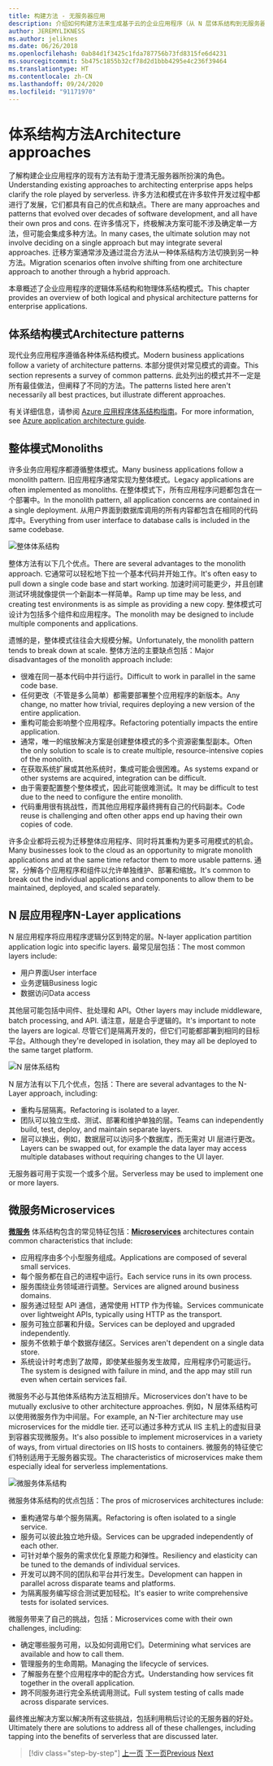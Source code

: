 ```yaml
---
title: 构建方法 - 无服务器应用
description: 介绍如何构建方法来生成基于云的企业应用程序（从 N 层体系结构到无服务器）。
author: JEREMYLIKNESS
ms.author: jeliknes
ms.date: 06/26/2018
ms.openlocfilehash: 0ab84d1f3425c1fda787756b73fd8315fe6d4231
ms.sourcegitcommit: 5b475c1855b32cf78d2d1bbb4295e4c236f39464
ms.translationtype: HT
ms.contentlocale: zh-CN
ms.lasthandoff: 09/24/2020
ms.locfileid: "91171970"
---
```

# <a name="architecture-approaches"></a><span data-ttu-id="90c0b-103">体系结构方法</span><span class="sxs-lookup"><span data-stu-id="90c0b-103">Architecture approaches</span></span>

<span data-ttu-id="90c0b-104">了解构建企业应用程序的现有方法有助于澄清无服务器所扮演的角色。</span><span class="sxs-lookup"><span data-stu-id="90c0b-104">Understanding existing approaches to architecting enterprise apps helps clarify the role played by serverless.</span></span> <span data-ttu-id="90c0b-105">许多方法和模式在许多软件开发过程中都进行了发展，它们都具有自己的优点和缺点。</span><span class="sxs-lookup"><span data-stu-id="90c0b-105">There are many approaches and patterns that evolved over decades of software development, and all have their own pros and cons.</span></span> <span data-ttu-id="90c0b-106">在许多情况下，终极解决方案可能不涉及确定单一方法，但可能会集成多种方法。</span><span class="sxs-lookup"><span data-stu-id="90c0b-106">In many cases, the ultimate solution may not involve deciding on a single approach but may integrate several approaches.</span></span> <span data-ttu-id="90c0b-107">迁移方案通常涉及通过混合方法从一种体系结构方法切换到另一种方法。</span><span class="sxs-lookup"><span data-stu-id="90c0b-107">Migration scenarios often involve shifting from one architecture approach to another through a hybrid approach.</span></span>

<span data-ttu-id="90c0b-108">本章概述了企业应用程序的逻辑体系结构和物理体系结构模式。</span><span class="sxs-lookup"><span data-stu-id="90c0b-108">This chapter provides an overview of both logical and physical architecture patterns for enterprise applications.</span></span>

## <a name="architecture-patterns"></a><span data-ttu-id="90c0b-109">体系结构模式</span><span class="sxs-lookup"><span data-stu-id="90c0b-109">Architecture patterns</span></span>

<span data-ttu-id="90c0b-110">现代业务应用程序遵循各种体系结构模式。</span><span class="sxs-lookup"><span data-stu-id="90c0b-110">Modern business applications follow a variety of architecture patterns.</span></span> <span data-ttu-id="90c0b-111">本部分提供对常见模式的调查。</span><span class="sxs-lookup"><span data-stu-id="90c0b-111">This section represents a survey of common patterns.</span></span> <span data-ttu-id="90c0b-112">此处列出的模式并不一定是所有最佳做法，但阐释了不同的方法。</span><span class="sxs-lookup"><span data-stu-id="90c0b-112">The patterns listed here aren't necessarily all best practices, but illustrate different approaches.</span></span>

<span data-ttu-id="90c0b-113">有关详细信息，请参阅 [Azure 应用程序体系结构指南](/azure/architecture/guide/)。</span><span class="sxs-lookup"><span data-stu-id="90c0b-113">For more information, see [Azure application architecture guide](/azure/architecture/guide/).</span></span>

## <a name="monoliths"></a><span data-ttu-id="90c0b-114">整体模式</span><span class="sxs-lookup"><span data-stu-id="90c0b-114">Monoliths</span></span>

<span data-ttu-id="90c0b-115">许多业务应用程序都遵循整体模式。</span><span class="sxs-lookup"><span data-stu-id="90c0b-115">Many business applications follow a monolith pattern.</span></span> <span data-ttu-id="90c0b-116">旧应用程序通常实现为整体模式。</span><span class="sxs-lookup"><span data-stu-id="90c0b-116">Legacy applications are often implemented as monoliths.</span></span> <span data-ttu-id="90c0b-117">在整体模式下，所有应用程序问题都包含在一个部署中。</span><span class="sxs-lookup"><span data-stu-id="90c0b-117">In the monolith pattern, all application concerns are contained in a single deployment.</span></span> <span data-ttu-id="90c0b-118">从用户界面到数据库调用的所有内容都包含在相同的代码库中。</span><span class="sxs-lookup"><span data-stu-id="90c0b-118">Everything from user interface to database calls is included in the same codebase.</span></span>

![整体体系结构](./media/monolith-architecture.png)

<span data-ttu-id="90c0b-120">整体方法有以下几个优点。</span><span class="sxs-lookup"><span data-stu-id="90c0b-120">There are several advantages to the monolith approach.</span></span> <span data-ttu-id="90c0b-121">它通常可以轻松地下拉一个基本代码并开始工作。</span><span class="sxs-lookup"><span data-stu-id="90c0b-121">It's often easy to pull down a single code base and start working.</span></span> <span data-ttu-id="90c0b-122">加速时间可能更少，并且创建测试环境就像提供一个新副本一样简单。</span><span class="sxs-lookup"><span data-stu-id="90c0b-122">Ramp up time may be less, and creating test environments is as simple as providing a new copy.</span></span> <span data-ttu-id="90c0b-123">整体模式可设计为包括多个组件和应用程序。</span><span class="sxs-lookup"><span data-stu-id="90c0b-123">The monolith may be designed to include multiple components and applications.</span></span>

<span data-ttu-id="90c0b-124">遗憾的是，整体模式往往会大规模分解。</span><span class="sxs-lookup"><span data-stu-id="90c0b-124">Unfortunately, the monolith pattern tends to break down at scale.</span></span> <span data-ttu-id="90c0b-125">整体方法的主要缺点包括：</span><span class="sxs-lookup"><span data-stu-id="90c0b-125">Major disadvantages of the monolith approach include:</span></span>

- <span data-ttu-id="90c0b-126">很难在同一基本代码中并行运行。</span><span class="sxs-lookup"><span data-stu-id="90c0b-126">Difficult to work in parallel in the same code base.</span></span>
- <span data-ttu-id="90c0b-127">任何更改（不管是多么简单）都需要部署整个应用程序的新版本。</span><span class="sxs-lookup"><span data-stu-id="90c0b-127">Any change, no matter how trivial, requires deploying a new version of the entire application.</span></span>
- <span data-ttu-id="90c0b-128">重构可能会影响整个应用程序。</span><span class="sxs-lookup"><span data-stu-id="90c0b-128">Refactoring potentially impacts the entire application.</span></span>
- <span data-ttu-id="90c0b-129">通常，唯一的缩放解决方案是创建整体模式的多个资源密集型副本。</span><span class="sxs-lookup"><span data-stu-id="90c0b-129">Often the only solution to scale is to create multiple, resource-intensive copies of the monolith.</span></span>
- <span data-ttu-id="90c0b-130">在获取系统扩展或其他系统时，集成可能会很困难。</span><span class="sxs-lookup"><span data-stu-id="90c0b-130">As systems expand or other systems are acquired, integration can be difficult.</span></span>
- <span data-ttu-id="90c0b-131">由于需要配置整个整体模式，因此可能很难测试。</span><span class="sxs-lookup"><span data-stu-id="90c0b-131">It may be difficult to test due to the need to configure the entire monolith.</span></span>
- <span data-ttu-id="90c0b-132">代码重用很有挑战性，而其他应用程序最终拥有自己的代码副本。</span><span class="sxs-lookup"><span data-stu-id="90c0b-132">Code reuse is challenging and often other apps end up having their own copies of code.</span></span>

<span data-ttu-id="90c0b-133">许多企业都将云视为迁移整体应用程序、同时将其重构为更多可用模式的机会。</span><span class="sxs-lookup"><span data-stu-id="90c0b-133">Many businesses look to the cloud as an opportunity to migrate monolith applications and at the same time refactor them to more usable patterns.</span></span> <span data-ttu-id="90c0b-134">通常，分解各个应用程序和组件以允许单独维护、部署和缩放。</span><span class="sxs-lookup"><span data-stu-id="90c0b-134">It's common to break out the individual applications and components to allow them to be maintained, deployed, and scaled separately.</span></span>

## <a name="n-layer-applications"></a><span data-ttu-id="90c0b-135">N 层应用程序</span><span class="sxs-lookup"><span data-stu-id="90c0b-135">N-Layer applications</span></span>

<span data-ttu-id="90c0b-136">N 层应用程序将应用程序逻辑分区到特定的层。</span><span class="sxs-lookup"><span data-stu-id="90c0b-136">N-layer application partition application logic into specific layers.</span></span> <span data-ttu-id="90c0b-137">最常见层包括：</span><span class="sxs-lookup"><span data-stu-id="90c0b-137">The most common layers include:</span></span>

- <span data-ttu-id="90c0b-138">用户界面</span><span class="sxs-lookup"><span data-stu-id="90c0b-138">User interface</span></span>
- <span data-ttu-id="90c0b-139">业务逻辑</span><span class="sxs-lookup"><span data-stu-id="90c0b-139">Business logic</span></span>
- <span data-ttu-id="90c0b-140">数据访问</span><span class="sxs-lookup"><span data-stu-id="90c0b-140">Data access</span></span>

<span data-ttu-id="90c0b-141">其他层可能包括中间件、批处理和 API。</span><span class="sxs-lookup"><span data-stu-id="90c0b-141">Other layers may include middleware, batch processing, and API.</span></span> <span data-ttu-id="90c0b-142">请注意，层是合乎逻辑的。</span><span class="sxs-lookup"><span data-stu-id="90c0b-142">It's important to note the layers are logical.</span></span> <span data-ttu-id="90c0b-143">尽管它们是隔离开发的，但它们可能都部署到相同的目标平台。</span><span class="sxs-lookup"><span data-stu-id="90c0b-143">Although they're developed in isolation, they may all be deployed to the same target platform.</span></span>

![N 层体系结构](./media/n-layer-architecture.png)

<span data-ttu-id="90c0b-145">N 层方法有以下几个优点，包括：</span><span class="sxs-lookup"><span data-stu-id="90c0b-145">There are several advantages to the N-Layer approach, including:</span></span>

- <span data-ttu-id="90c0b-146">重构与层隔离。</span><span class="sxs-lookup"><span data-stu-id="90c0b-146">Refactoring is isolated to a layer.</span></span>
- <span data-ttu-id="90c0b-147">团队可以独立生成、测试、部署和维护单独的层。</span><span class="sxs-lookup"><span data-stu-id="90c0b-147">Teams can independently build, test, deploy, and maintain separate layers.</span></span>
- <span data-ttu-id="90c0b-148">层可以换出，例如，数据层可以访问多个数据库，而无需对 UI 层进行更改。</span><span class="sxs-lookup"><span data-stu-id="90c0b-148">Layers can be swapped out, for example the data layer may access multiple databases without requiring changes to the UI layer.</span></span>

<span data-ttu-id="90c0b-149">无服务器可用于实现一个或多个层。</span><span class="sxs-lookup"><span data-stu-id="90c0b-149">Serverless may be used to implement one or more layers.</span></span>

## <a name="microservices"></a><span data-ttu-id="90c0b-150">微服务</span><span class="sxs-lookup"><span data-stu-id="90c0b-150">Microservices</span></span>

<span data-ttu-id="90c0b-151">**[微服务](/azure/architecture/guide/architecture-styles/microservices)** 体系结构包含的常见特征包括：</span><span class="sxs-lookup"><span data-stu-id="90c0b-151">**[Microservices](/azure/architecture/guide/architecture-styles/microservices)** architectures contain common characteristics that include:</span></span>

- <span data-ttu-id="90c0b-152">应用程序由多个小型服务组成。</span><span class="sxs-lookup"><span data-stu-id="90c0b-152">Applications are composed of several small services.</span></span>
- <span data-ttu-id="90c0b-153">每个服务都在自己的进程中运行。</span><span class="sxs-lookup"><span data-stu-id="90c0b-153">Each service runs in its own process.</span></span>
- <span data-ttu-id="90c0b-154">服务围绕业务领域进行调整。</span><span class="sxs-lookup"><span data-stu-id="90c0b-154">Services are aligned around business domains.</span></span>
- <span data-ttu-id="90c0b-155">服务通过轻型 API 通信，通常使用 HTTP 作为传输。</span><span class="sxs-lookup"><span data-stu-id="90c0b-155">Services communicate over lightweight APIs, typically using HTTP as the transport.</span></span>
- <span data-ttu-id="90c0b-156">服务可独立部署和升级。</span><span class="sxs-lookup"><span data-stu-id="90c0b-156">Services can be deployed and upgraded independently.</span></span>
- <span data-ttu-id="90c0b-157">服务不依赖于单个数据存储区。</span><span class="sxs-lookup"><span data-stu-id="90c0b-157">Services aren't dependent on a single data store.</span></span>
- <span data-ttu-id="90c0b-158">系统设计时考虑到了故障，即使某些服务发生故障，应用程序仍可能运行。</span><span class="sxs-lookup"><span data-stu-id="90c0b-158">The system is designed with failure in mind, and the app may still run even when certain services fail.</span></span>

<span data-ttu-id="90c0b-159">微服务不必与其他体系结构方法互相排斥。</span><span class="sxs-lookup"><span data-stu-id="90c0b-159">Microservices don't have to be mutually exclusive to other architecture approaches.</span></span> <span data-ttu-id="90c0b-160">例如，N 层体系结构可以使用微服务作为中间层。</span><span class="sxs-lookup"><span data-stu-id="90c0b-160">For example, an N-Tier architecture may use microservices for the middle tier.</span></span> <span data-ttu-id="90c0b-161">还可以通过多种方式从 IIS 主机上的虚拟目录到容器实现微服务。</span><span class="sxs-lookup"><span data-stu-id="90c0b-161">It's also possible to implement microservices in a variety of ways, from virtual directories on IIS hosts to containers.</span></span> <span data-ttu-id="90c0b-162">微服务的特征使它们特别适用于无服务器实现。</span><span class="sxs-lookup"><span data-stu-id="90c0b-162">The characteristics of microservices make them especially ideal for serverless implementations.</span></span>

![微服务体系结构](./media/microservices-architecture.png)

<span data-ttu-id="90c0b-164">微服务体系结构的优点包括：</span><span class="sxs-lookup"><span data-stu-id="90c0b-164">The pros of microservices architectures include:</span></span>

- <span data-ttu-id="90c0b-165">重构通常与单个服务隔离。</span><span class="sxs-lookup"><span data-stu-id="90c0b-165">Refactoring is often isolated to a single service.</span></span>
- <span data-ttu-id="90c0b-166">服务可以彼此独立地升级。</span><span class="sxs-lookup"><span data-stu-id="90c0b-166">Services can be upgraded independently of each other.</span></span>
- <span data-ttu-id="90c0b-167">可针对单个服务的需求优化复原能力和弹性。</span><span class="sxs-lookup"><span data-stu-id="90c0b-167">Resiliency and elasticity can be tuned to the demands of individual services.</span></span>
- <span data-ttu-id="90c0b-168">开发可以跨不同的团队和平台并行发生。</span><span class="sxs-lookup"><span data-stu-id="90c0b-168">Development can happen in parallel across disparate teams and platforms.</span></span>
- <span data-ttu-id="90c0b-169">为隔离服务编写综合测试更加轻松。</span><span class="sxs-lookup"><span data-stu-id="90c0b-169">It's easier to write comprehensive tests for isolated services.</span></span>

<span data-ttu-id="90c0b-170">微服务带来了自己的挑战，包括：</span><span class="sxs-lookup"><span data-stu-id="90c0b-170">Microservices come with their own challenges, including:</span></span>

- <span data-ttu-id="90c0b-171">确定哪些服务可用，以及如何调用它们。</span><span class="sxs-lookup"><span data-stu-id="90c0b-171">Determining what services are available and how to call them.</span></span>
- <span data-ttu-id="90c0b-172">管理服务的生命周期。</span><span class="sxs-lookup"><span data-stu-id="90c0b-172">Managing the lifecycle of services.</span></span>
- <span data-ttu-id="90c0b-173">了解服务在整个应用程序中的配合方式。</span><span class="sxs-lookup"><span data-stu-id="90c0b-173">Understanding how services fit together in the overall application.</span></span>
- <span data-ttu-id="90c0b-174">跨不同服务进行完全系统调用测试。</span><span class="sxs-lookup"><span data-stu-id="90c0b-174">Full system testing of calls made across disparate services.</span></span>

<span data-ttu-id="90c0b-175">最终推出解决方案以解决所有这些挑战，包括利用稍后讨论的无服务器的好处。</span><span class="sxs-lookup"><span data-stu-id="90c0b-175">Ultimately there are solutions to address all of these challenges, including tapping into the benefits of serverless that are discussed later.</span></span>

>[!div class="step-by-step"]
><span data-ttu-id="90c0b-176">[上一页](index.md)
>[下一页](architecture-deployment-approaches.md)</span><span class="sxs-lookup"><span data-stu-id="90c0b-176">[Previous](index.md)
[Next](architecture-deployment-approaches.md)</span></span>
